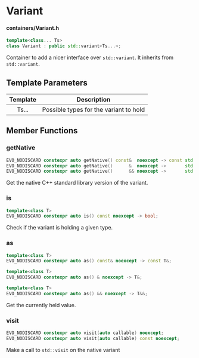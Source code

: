 # Variant
#### containers/Variant.h

```C++
template<class... Ts>
class Variant : public std::variant<Ts...>;
```

Container to add a nicer interface over `std::variant`. It inherits from `std::variant`.




## Template Parameters

| Template | Description                            |
|:--------:|----------------------------------------|
| Ts...    | Possible types for the variant to hold |



## Member Functions

### getNative
```C++
EVO_NODISCARD constexpr auto getNative() const&  noexcept -> const std::variant<Ts...>&;
EVO_NODISCARD constexpr auto getNative()      &  noexcept ->       std::variant<Ts...>&;
EVO_NODISCARD constexpr auto getNative()      && noexcept ->       std::variant<Ts...>&&;
```
Get the native C++ standard library version of the variant.


### is
```C++
template<class T>
EVO_NODISCARD constexpr auto is() const noexcept -> bool;
```
Check if the variant is holding a given type.


### as
```C++
template<class T>
EVO_NODISCARD constexpr auto as() const& noexcept -> const T&;

template<class T>
EVO_NODISCARD constexpr auto as() & noexcept -> T&;

template<class T>
EVO_NODISCARD constexpr auto as() && noexcept -> T&&;
```
Get the currently held value.



### visit
```C++
EVO_NODISCARD constexpr auto visit(auto callable) noexcept;
EVO_NODISCARD constexpr auto visit(auto callable) const noexcept;
```
Make a call to `std::visit` on the native variant



